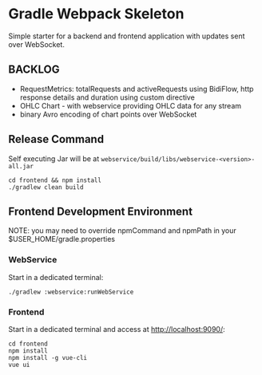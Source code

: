 # Gradle Webpack Skeleton

Simple starter for a backend and frontend application with updates sent over WebSocket.

## BACKLOG
 * RequestMetrics: totalRequests and activeRequests using BidiFlow, http response details and duration using custom directive 
 * OHLC Chart - with webservice providing OHLC data for any stream
 * binary Avro encoding of chart points over WebSocket

## Release Command
Self executing Jar will be at `webservice/build/libs/webservice-<version>-all.jar`
```
cd frontend && npm install
./gradlew clean build
```

## Frontend Development Environment

NOTE: you may need to override npmCommand and npmPath in your $USER_HOME/gradle.properties

### WebService
Start in a dedicated terminal:
```
./gradlew :webservice:runWebService
```

### Frontend
Start in a dedicated terminal and access at [http://localhost:9090/](http://localhost:9090/):
```
cd frontend
npm install
npm install -g vue-cli
vue ui
```
